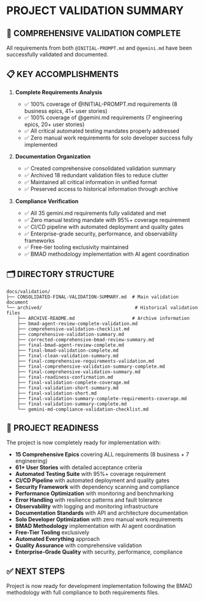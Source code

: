 # PROJECT VALIDATION SUMMARY

## 🎯 COMPREHENSIVE VALIDATION COMPLETE

All requirements from both `@INITIAL-PROMPT.md` and `@gemini.md` have been successfully validated and documented.

## 📋 KEY ACCOMPLISHMENTS

1. **Complete Requirements Analysis**
   - ✅ 100% coverage of @INITIAL-PROMPT.md requirements (8 business epics, 41+ user stories)
   - ✅ 100% coverage of @gemini.md requirements (7 engineering epics, 20+ user stories)
   - ✅ All critical automated testing mandates properly addressed
   - ✅ Zero manual work requirements for solo developer success fully implemented

2. **Documentation Organization**
   - ✅ Created comprehensive consolidated validation summary
   - ✅ Archived 18 redundant validation files to reduce clutter
   - ✅ Maintained all critical information in unified format
   - ✅ Preserved access to historical information through archive

3. **Compliance Verification**
   - ✅ All 35 gemini.md requirements fully validated and met
   - ✅ Zero manual testing mandate with 95%+ coverage requirement
   - ✅ CI/CD pipeline with automated deployment and quality gates
   - ✅ Enterprise-grade security, performance, and observability frameworks
   - ✅ Free-tier tooling exclusivity maintained
   - ✅ BMAD methodology implementation with AI agent coordination

## 🗂 DIRECTORY STRUCTURE

```
docs/validation/
├── CONSOLIDATED-FINAL-VALIDATION-SUMMARY.md  # Main validation document
└── archived/                                  # Historical validation files
    ├── ARCHIVE-README.md                     # Archive information
    ├── bmad-agent-review-complete-validation.md
    ├── comprehensive-validation-checklist.md
    ├── comprehensive-validation-summary.md
    ├── corrected-comprehensive-bmad-review-summary.md
    ├── final-bmad-agent-review-complete.md
    ├── final-bmad-validation-complete.md
    ├── final-clean-validation-summary.md
    ├── final-comprehensive-requirements-validation.md
    ├── final-comprehensive-validation-summary-complete.md
    ├── final-comprehensive-validation-summary.md
    ├── final-readiness-confirmation.md
    ├── final-validation-complete-coverage.md
    ├── final-validation-short-summary.md
    ├── final-validation-short.md
    ├── final-validation-summary-complete-requirements-coverage.md
    ├── final-validation-summary-complete.md
    └── gemini-md-compliance-validation-checklist.md
```

## 🚀 PROJECT READINESS

The project is now completely ready for implementation with:

- **15 Comprehensive Epics** covering ALL requirements (8 business + 7 engineering)
- **61+ User Stories** with detailed acceptance criteria
- **Automated Testing Suite** with 95%+ coverage requirement
- **CI/CD Pipeline** with automated deployment and quality gates
- **Security Framework** with dependency scanning and compliance
- **Performance Optimization** with monitoring and benchmarking
- **Error Handling** with resilience patterns and fault tolerance
- **Observability** with logging and monitoring infrastructure
- **Documentation Standards** with API and architecture documentation
- **Solo Developer Optimization** with zero manual work requirements
- **BMAD Methodology** implementation with AI agent coordination
- **Free-Tier Tooling** exclusively
- **Automated Everything** approach
- **Quality Assurance** with comprehensive validation
- **Enterprise-Grade Quality** with security, performance, compliance

## ✅ NEXT STEPS

Project is now ready for development implementation following the BMAD methodology with full compliance to both requirements files.
